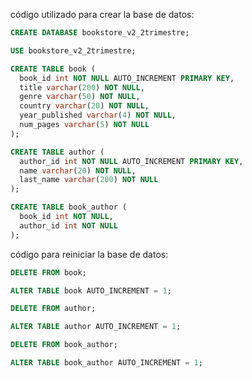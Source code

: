 código utilizado para crear la base de datos:

```sql
CREATE DATABASE bookstore_v2_2trimestre;

USE bookstore_v2_2trimestre;

CREATE TABLE book (
  book_id int NOT NULL AUTO_INCREMENT PRIMARY KEY,
  title varchar(200) NOT NULL,
  genre varchar(50) NOT NULL,
  country varchar(20) NOT NULL,
  year_published varchar(4) NOT NULL,
  num_pages varchar(5) NOT NULL
);

CREATE TABLE author (
  author_id int NOT NULL AUTO_INCREMENT PRIMARY KEY,
  name varchar(20) NOT NULL,
  last_name varchar(200) NOT NULL
);

CREATE TABLE book_author (
  book_id int NOT NULL,
  author_id int NOT NULL
);
```

<!-- ---------------------------------------------------------------------- -->

código para reiniciar la base de datos:

```sql
DELETE FROM book;

ALTER TABLE book AUTO_INCREMENT = 1;

DELETE FROM author;

ALTER TABLE author AUTO_INCREMENT = 1;

DELETE FROM book_author;

ALTER TABLE book_author AUTO_INCREMENT = 1;
```